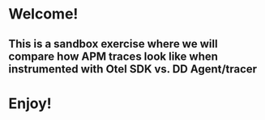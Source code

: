 # Welcome!

## This is a sandbox exercise where we will compare how APM traces look like when instrumented with Otel SDK vs. DD Agent/tracer

# Enjoy!

